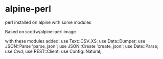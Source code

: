 # alpine-perl
perl installed on alpine with some modules

Based on scottw/alpine-perl image

with these modules added:
use Text::CSV_XS; 
use Data::Dumper;
use JSON::Parse 'parse_json';
use JSON::Create 'create_json';
use Date::Parse;
use Cwd;
use REST::Client;
use Config::Natural;
